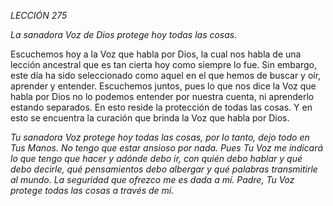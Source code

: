 *LECCIÓN 275*

*La sanadora Voz de Dios protege hoy todas las cosas.*

Escuchemos hoy a la Voz que habla por Dios, la cual nos habla de una lección ancestral que es tan cierta hoy como siempre lo fue. Sin embargo, este día ha sido seleccionado como aquel en el que hemos de buscar y oír, aprender y entender. Escuchemos juntos, pues lo que nos dice la Voz que habla por Dios no lo podemos entender por nuestra cuenta, ni aprenderlo estando separados. En esto reside la protección de todas las cosas. Y en esto se encuentra la curación que brinda la Voz que habla por Dios.

_Tu sanadora Voz protege hoy todas las cosas, por lo tanto, dejo todo en Tus Manos. No tengo que estar ansioso por nada. Pues Tu Voz me indicará lo que tengo que hacer y adónde debo ir, con quién debo hablar y qué debo decirle, qué pensamientos debo albergar y qué palabras transmitirle al mundo. La seguridad que ofrezco me es dada a mí. Padre, Tu Voz protege todas las cosas a través de mí._